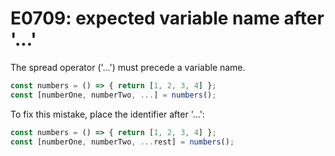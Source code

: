 # E0709: expected variable name after '...'

The spread operator ('...') must precede a variable name.

```javascript
const numbers = () => { return [1, 2, 3, 4] };
const [numberOne, numberTwo, ...] = numbers();
```

To fix this mistake, place the identifier after '...':

```javascript
const numbers = () => { return [1, 2, 3, 4] };
const [numberOne, numberTwo, ...rest] = numbers();
```
